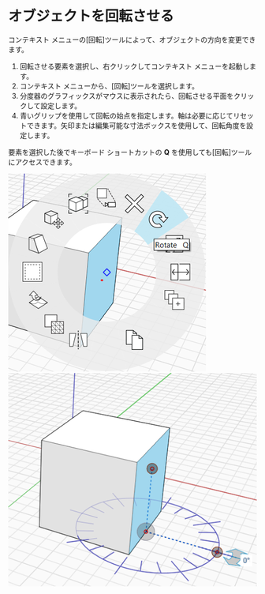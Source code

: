 # オブジェクトを回転させる

コンテキスト メニューの[回転]ツールによって、オブジェクトの方向を変更できます。

1. 回転させる要素を選択し、右クリックしてコンテキスト メニューを起動します。
2. コンテキスト メニューから、[回転]ツールを選択します。&#x20;
3. 分度器のグラフィックスがマウスに表示されたら、回転させる平面をクリックして設定します。
4. 青いグリップを使用して回転の始点を指定します。軸は必要に応じてリセットできます。矢印または編集可能な寸法ボックスを使用して、回転角度を設定します。&#x20;

要素を選択した後でキーボード ショートカットの **Q** を使用しても[回転]ツールにアクセスできます。

![](../.gitbook/assets/rotate1.png)\
![](../.gitbook/assets/rotate2.png)
